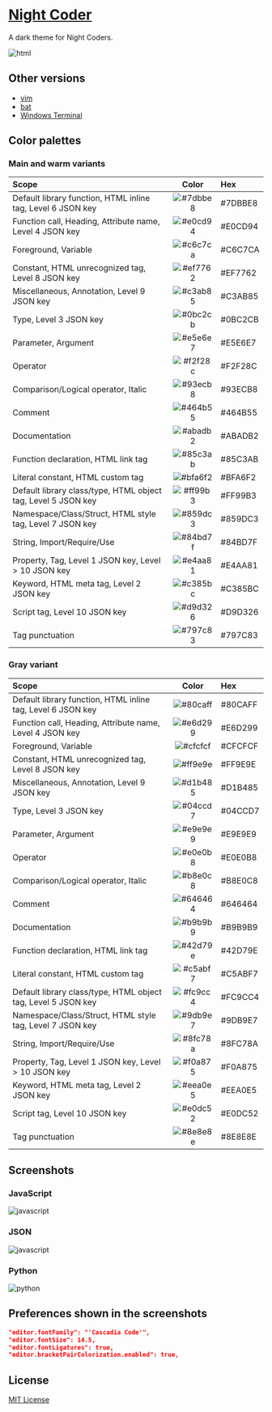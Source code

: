 # [Night Coder](https://marketplace.visualstudio.com/items?itemName=a5hk.night-coder)

A dark theme for Night Coders.

![html](/screenshot/palettes.png)

## Other versions

- [vim](/color-themes/vim/colors/)
- [bat](/color-themes/bat/)
- [Windows Terminal](/color-themes/windows-terminal/)

## Color palettes

### Main and warm variants

| Scope | Color | Hex |
|:------|:-----:|:----|
|Default library function, HTML inline tag, Level 6 JSON key|![#7dbbe8](https://via.placeholder.com/23/7dbbe8/?text=+)|#7DBBE8|
|Function call, Heading, Attribute name, Level 4 JSON key|![#e0cd94](https://via.placeholder.com/23/e0cd94/?text=+)|#E0CD94|
|Foreground, Variable|![#c6c7ca](https://via.placeholder.com/23/c6c7ca/?text=+)|#C6C7CA|
|Constant, HTML unrecognized tag, Level 8 JSON key|![#ef7762](https://via.placeholder.com/23/ef7762/?text=+)|#EF7762|
|Miscellaneous, Annotation, Level 9 JSON key|![#c3ab85](https://via.placeholder.com/23/c3ab85/?text=+)|#C3AB85|
|Type, Level 3 JSON key|![#0bc2cb](https://via.placeholder.com/23/0bc2cb/?text=+)|#0BC2CB|
|Parameter, Argument|![#e5e6e7](https://via.placeholder.com/23/e5e6e7/?text=+)|#E5E6E7|
|Operator|![#f2f28c](https://via.placeholder.com/23/f2f28c/?text=+)|#F2F28C|
|Comparison/Logical operator, Italic|![#93ecb8](https://via.placeholder.com/23/93ecb8/?text=+)|#93ECB8|
|Comment|![#464b55](https://via.placeholder.com/23/464b55/?text=+)|#464B55|
|Documentation|![#abadb2](https://via.placeholder.com/23/abadb2/?text=+)|#ABADB2|
|Function declaration, HTML link tag|![#85c3ab](https://via.placeholder.com/23/85c3ab/?text=+)|#85C3AB|
|Literal constant, HTML custom tag|![#bfa6f2](https://via.placeholder.com/23/bfa6f2/?text=+)|#BFA6F2|
|Default library class/type, HTML object tag, Level 5 JSON key|![#ff99b3](https://via.placeholder.com/23/ff99b3/?text=+)|#FF99B3|
|Namespace/Class/Struct, HTML style tag, Level 7 JSON key|![#859dc3](https://via.placeholder.com/23/859dc3/?text=+)|#859DC3|
|String, Import/Require/Use|![#84bd7f](https://via.placeholder.com/23/84bd7f/?text=+)|#84BD7F|
|Property, Tag, Level 1 JSON key, Level > 10 JSON key|![#e4aa81](https://via.placeholder.com/23/e4aa81/?text=+)|#E4AA81|
|Keyword, HTML meta tag, Level 2 JSON key|![#c385bc](https://via.placeholder.com/23/c385bc/?text=+)|#C385BC|
|Script tag, Level 10 JSON key|![#d9d326](https://via.placeholder.com/23/d9d326/?text=+)|#D9D326|
|Tag punctuation|![#797c83](https://via.placeholder.com/23/797c83/?text=+)|#797C83|

### Gray variant

| Scope | Color | Hex |
|:------|:-----:|:----|
|Default library function, HTML inline tag, Level 6 JSON key|![#80caff](https://via.placeholder.com/23/80caff/?text=+)|#80CAFF|
|Function call, Heading, Attribute name, Level 4 JSON key|![#e6d299](https://via.placeholder.com/23/e6d299/?text=+)|#E6D299|
|Foreground, Variable|![#cfcfcf](https://via.placeholder.com/23/cfcfcf/?text=+)|#CFCFCF|
|Constant, HTML unrecognized tag, Level 8 JSON key|![#ff9e9e](https://via.placeholder.com/23/ff9e9e/?text=+)|#FF9E9E|
|Miscellaneous, Annotation, Level 9 JSON key|![#d1b485](https://via.placeholder.com/23/d1b485/?text=+)|#D1B485|
|Type, Level 3 JSON key|![#04ccd7](https://via.placeholder.com/23/04ccd7/?text=+)|#04CCD7|
|Parameter, Argument|![#e9e9e9](https://via.placeholder.com/23/e9e9e9/?text=+)|#E9E9E9|
|Operator|![#e0e0b8](https://via.placeholder.com/23/e0e0b8/?text=+)|#E0E0B8|
|Comparison/Logical operator, Italic|![#b8e0c8](https://via.placeholder.com/23/b8e0c8/?text=+)|#B8E0C8|
|Comment|![#646464](https://via.placeholder.com/23/646464/?text=+)|#646464|
|Documentation|![#b9b9b9](https://via.placeholder.com/23/b9b9b9/?text=+)|#B9B9B9|
|Function declaration, HTML link tag|![#42d79e](https://via.placeholder.com/23/42d79e/?text=+)|#42D79E|
|Literal constant, HTML custom tag|![#c5abf7](https://via.placeholder.com/23/c5abf7/?text=+)|#C5ABF7|
|Default library class/type, HTML object tag, Level 5 JSON key|![#fc9cc4](https://via.placeholder.com/23/fc9cc4/?text=+)|#FC9CC4|
|Namespace/Class/Struct, HTML style tag, Level 7 JSON key|![#9db9e7](https://via.placeholder.com/23/9db9e7/?text=+)|#9DB9E7|
|String, Import/Require/Use|![#8fc78a](https://via.placeholder.com/23/8fc78a/?text=+)|#8FC78A|
|Property, Tag, Level 1 JSON key, Level > 10 JSON key|![#f0a875](https://via.placeholder.com/23/f0a875/?text=+)|#F0A875|
|Keyword, HTML meta tag, Level 2 JSON key|![#eea0e5](https://via.placeholder.com/23/eea0e5/?text=+)|#EEA0E5|
|Script tag, Level 10 JSON key|![#e0dc52](https://via.placeholder.com/23/e0dc52/?text=+)|#E0DC52|
|Tag punctuation|![#8e8e8e](https://via.placeholder.com/23/8e8e8e/?text=+)|#8E8E8E|

## Screenshots

### JavaScript

![javascript](/screenshot/javascript.png)

### JSON

![javascript](/screenshot/json.png)

### Python

![python](/screenshot/python.png)

## Preferences shown in the screenshots

```json
"editor.fontFamily": "'Cascadia Code'",
"editor.fontSize": 14.5,
"editor.fontLigatures": true,
"editor.bracketPairColorization.enabled": true,
```

## License

[MIT License](/LICENSE)
